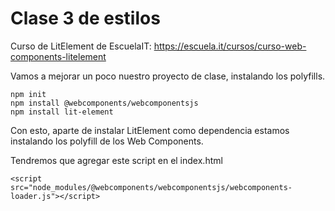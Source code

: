 # Clase 3 de estilos

Curso de LitElement de EscuelaIT: https://escuela.it/cursos/curso-web-components-litelement

Vamos a mejorar un poco nuestro proyecto de clase, instalando los polyfills.

```
npm init
npm install @webcomponents/webcomponentsjs
npm install lit-element
```

Con esto, aparte de instalar LitElement como dependencia estamos instalando los polyfill de los Web Components.

Tendremos que agregar este script en el index.html

```
<script src="node_modules/@webcomponents/webcomponentsjs/webcomponents-loader.js"></script>
```
